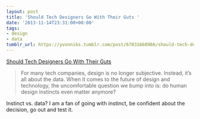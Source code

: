 ```yaml
---
layout: post
title: 'Should Tech Designers Go With Their Guts '
date: '2013-11-14T23:31:00+00:00'
tags:
- design
- data
tumblr_url: https://yvonniks.tumblr.com/post/67031660966/should-tech-designers-go-with-their-guts
---
```

[Should Tech Designers Go With Their Guts](http://www.wired.com/opinion/2013/11/design-world-stop-fighting-over-data-vs-instinct/)  

> For many tech companies, design is no longer subjective. Instead, it’s all about the data. When it comes to the future of design and technology, the uncomfortable question we bump into is: do human design instincts even matter anymore?

Instinct vs. data? I am a fan of going with instinct, be confident about the decision, go out and test it.&nbsp;
